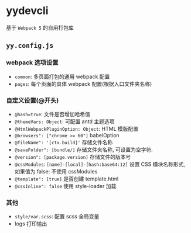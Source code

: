 # yydevcli

基于 `Webpack 5` 的自用打包库

## `yy.config.js`

### webpack 选项设置

- `common`: 多页面打包的通用 webpack 配置
- `pages`: 每个页面的具体 webpack 配置(根据入口文件夹名称)

### 自定义设置(@开头)

- `@hash=true`: 文件是否增加哈希值
- `@themeVars: Object`: 可配置 antd 主题选项
- `@HtmlWebpackPluginOption: Object`: HTML 模版配置
- `@browsers": ["chrome >= 60"]` babelOption
- `@fileName": '[ctx.build]'` 存储文件名称
- `@saveFolder": [bundle/]` 存储文件夹名称, 可设置为空字符.
- `@version": [package.version]` 存储文件的版本号
- `@cssModules`: `[name]-[local]-[hash:base64:12]` 设置 CSS 模块名称形式, 如果值为 false: 不使用 cssModules
- `@template": [true]` 是否创建 template.html
- `@cssInline": false` 使用 style-loader 加载

### 其他

- `style/var.scss`: 配置 scss 全局变量
- logs 打印输出

